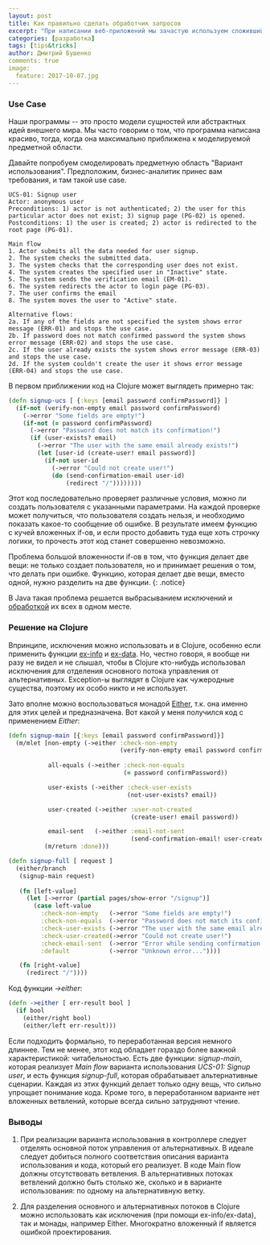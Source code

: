 ```yaml
---
layout: post
title: Как правильно сделать обработчик запросов
excerpt: "При написании веб-приложений мы зачастую используем сложившийся за десятилетия паттерн MVC. Однако до сих пор нет единого мнения о том, как правильно писать контроллеры. Скажем, у JavaEE -- один подход, у Ruby on Rails -- кардинально другой. Здесь я предлагаю рассмотреть контроллер не с точки зрения программиста, а с точки зрения бизнес-аналитика."
categories: [разработка]
tags: [tips&tricks]
author: Дмитрий Бушенко
comments: true
image:
  feature: 2017-10-07.jpg
---
```


### Use Case

Наши программы -- это просто модели сущностей или абстрактных идей внешнего мира. Мы часто говорим о том, что программа написана красиво, тогда, когда она максимально приближена к моделируемой предметной области.

Давайте попробуем смоделировать предметную область "Вариант использования". Предположим, бизнес-аналитик принес вам требования, и там такой use case.

```
UCS-01: Signup user
Actor: anonymous user
Preconditions: 1) actor is not authenticated; 2) the user for this particular actor does not exist; 3) signup page (PG-02) is opened.
Postconditions: 1) the user is created; 2) actor is redirected to the root page (PG-01).

Main flow
1. Actor submits all the data needed for user signup.
2. The system checks the submitted data.
3. The system checks that the corresponding user does not exist.
4. The system creates the specified user in "Inactive" state.
5. The system sends the verification email (EM-01).
6. The system redirects the actor to login page (PG-03).
7. The user confirms the email
8. The system moves the user to "Active" state.

Alternative flows:
2a. If any of the fields are not specified the system shows error message (ERR-01) and stops the use case.
2b. If password does not match confirmed password the system shows error message (ERR-02) and stops the use case.
2c. If the user already exists the system shows error message (ERR-03) and stops the use case.
2d. If the system couldn't create the user it shows error message (ERR-04) and stops the use case.
```

В первом приближении код на Clojure может выглядеть примерно так:

```clojure
(defn signup-ucs [ {:keys [email password confirmPassword]} ]
  (if-not (verify-non-empty email password confirmPassword)
    (->error "Some fields are empty!")
    (if-not (= password confirmPassword)
      (->error "Password does not match its confirmation!")
      (if (user-exists? email)
        (->error "The user with the same email already exists!")
        (let [user-id (create-user! email password)]
          (if-not user-id
            (->error "Could not create user!")
            (do (send-confirmation-email user-id)
                (redirect "/"))))))))
```

Этот код последовательно проверяет различные условия, можно ли создать пользователя с указанными параметрами. На каждой проверке может получиться, что пользователя создать нельзя, и необходимо показать какое-то сообщение об ошибке. В результате имеем функцию с кучей вложенных if-ов, и если просто добавить туда еще хоть строчку логики, то прочесть этот код станет совершенно невозможно.

Проблема большой вложенности if-ов в том, что функция делает две вещи: не только создает пользователя, но и принимает решения о том, что делать при ошибке. Функцию, которая делает две вещи, вместо одной, нужно разделить на две функции.
{: .notice}

В Java такая проблема решается выбрасыванием исключений и [обработкой](https://docs.oracle.com/javase/tutorial/essential/exceptions/advantages.html) их всех в одном месте.

### Решение на Clojure

Впринципе, исключения можно использовать и в Clojure, особенно если применить функции [ex-info](https://clojuredocs.org/clojure.core/ex-info) и [ex-data](https://clojuredocs.org/clojure.core/ex-data). Но, честно говоря, я вообще ни разу не видел и не слышал, чтобы в Clojure кто-нибудь использовал исключения для отделения основного потока управления от альтернативных. Exception-ы выглядят в Clojure как чужеродные существа, поэтому их особо никто и не использует.

Зато вполне можно воспользоваться монадой [Either](http://funcool.github.io/cats/latest/#either), т.к. она именно для этих целей и предназначена. Вот какой у меня получился код с применением *Either*:

```clojure
(defn signup-main [{:keys [email password confirmPassword]}]
  (m/mlet [non-empty (->either :check-non-empty
                               (verify-non-empty email password confirmPassword))
           
           all-equals (->either :check-non-equals
                                (= password confirmPassword))

           user-exists (->either :check-user-exists
                                 (not-user-exists? email))           

           user-created (->either :user-not-created
                                  (create-user! email password))

           email-sent   (->either :email-not-sent
                                  (send-confirmation-email! user-created))]
          (m/return :done)))

(defn signup-full [ request ]
  (either/branch
   (signup-main request)
   
   (fn [left-value]
     (let [->error (partial pages/show-error "/signup")]
       (case left-value
         :check-non-empty   (->error "Some fields are empty!")
         :check-non-equals  (->error "Password does not match its confirmation!")
         :check-user-exists (->error "The user with the same email already exists!")
         :check-user-created(->error "Could not create user!")
         :check-email-sent  (->error "Error while sending confirmation email!")
         :default           (->error "Unknown error..."))))

   (fn [right-value]
     (redirect "/"))))
```

Код функции *->either*:

```clojure
(defn ->either [ err-result bool ]
  (if bool
    (either/right bool)
    (either/left err-result)))
```

Если подходить формально, то переработанная версия немного длиннее. Тем не менее, этот код обладает гораздо более важной характеристикой: читабельностью. Есть две функции: *signup-main*, которая реализует *Main flow* варианта использования *UCS-01: Signup user*, и есть функция *signup-full*, которая обрабатывает альтернативные сценарии. Каждая из этих функций делает только одну вещь, что сильно упрощает понимание кода. Кроме того, в переработанном варианте нет вложенных ветвлений, которые всегда сильно затрудняют чтение.


### Выводы

1. При реализации варианта использования в контроллере следует отделять основной поток управления от альтернативных. В идеале следует добиться полного соответствия описания варианта использования и кода, который его реализует. В коде Main flow должны отсутствовать ветвления. В альтернативных потоках ветвлений должно быть столько же, сколько и в варианте использования: по одному на альтернативную ветку.

2. Для разделения основного и альтернативных потоков в Clojure можно использовать как исключения (при помощи ex-info/ex-data), так и монады, например Either. Многократно вложенный if является ошибкой проектирования.